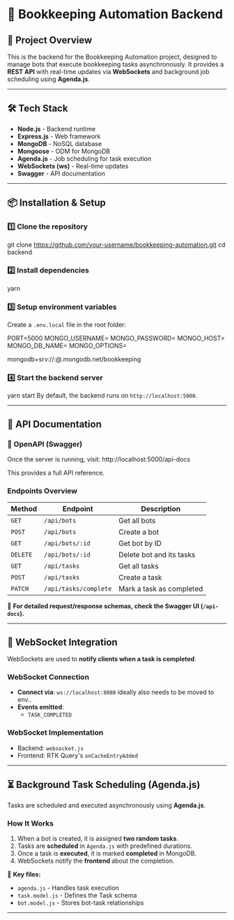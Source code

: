 # 📌 Bookkeeping Automation Backend

## 🚀 Project Overview

This is the backend for the Bookkeeping Automation project, designed to manage bots that execute bookkeeping tasks asynchronously. It provides a **REST API** with real-time updates via **WebSockets** and background job scheduling using **Agenda.js**.

---

## 🛠️ Tech Stack

- **Node.js** - Backend runtime
- **Express.js** - Web framework
- **MongoDB** - NoSQL database
- **Mongoose** - ODM for MongoDB
- **Agenda.js** - Job scheduling for task execution
- **WebSockets (ws)** - Real-time updates
- **Swagger** - API documentation

---

## 📦 Installation & Setup

### **1️⃣ Clone the repository**

git clone https://github.com/your-username/bookkeeping-automation.git
cd backend

### **2️⃣ Install dependencies**

yarn

### **3️⃣ Setup environment variables**

Create a `.env.local` file in the root folder:

PORT=5000
MONGO_USERNAME=
MONGO_PASSWORD=
MONGO_HOST=
MONGO_DB_NAME=
MONGO_OPTIONS=

mongodb+srv://:@.mongodb.net/bookkeeping

### **4️⃣ Start the backend server**

yarn start
By default, the backend runs on `http://localhost:5000`.

---

## 📜 API Documentation

### **📖 OpenAPI (Swagger)**

Once the server is running, visit:
http://localhost:5000/api-docs

This provides a full API reference.

### **Endpoints Overview**

| Method   | Endpoint              | Description              |
| -------- | --------------------- | ------------------------ |
| `GET`    | `/api/bots`           | Get all bots             |
| `POST`   | `/api/bots`           | Create a bot             |
| `GET`    | `/api/bots/:id`       | Get bot by ID            |
| `DELETE` | `/api/bots/:id`       | Delete bot and its tasks |
| `GET`    | `/api/tasks`          | Get all tasks            |
| `POST`   | `/api/tasks`          | Create a task            |
| `PATCH`  | `/api/tasks/complete` | Mark a task as completed |

📌 **For detailed request/response schemas, check the Swagger UI (`/api-docs`).**

---

## 🔄 WebSocket Integration

WebSockets are used to **notify clients when a task is completed**.

### **WebSocket Connection**

- **Connect via**: `ws://localhost:8080` ideally also needs to be moved to env..
- **Events emitted**:
  - `TASK_COMPLETED`

### **WebSocket Implementation**

- Backend: `websocket.js`
- Frontend: RTK Query's `onCacheEntryAdded`

---

## ⏳ Background Task Scheduling (Agenda.js)

Tasks are scheduled and executed asynchronously using **Agenda.js**.

### **How It Works**

1. When a bot is created, it is assigned **two random tasks**.
2. Tasks are **scheduled** in `Agenda.js` with predefined durations.
3. Once a task is **executed**, it is marked **completed** in MongoDB.
4. WebSockets notify the **frontend** about the completion.

📄 **Key files:**

- `agenda.js` - Handles task execution
- `task.model.js` - Defines the Task schema
- `bot.model.js` - Stores bot-task relationships

---
